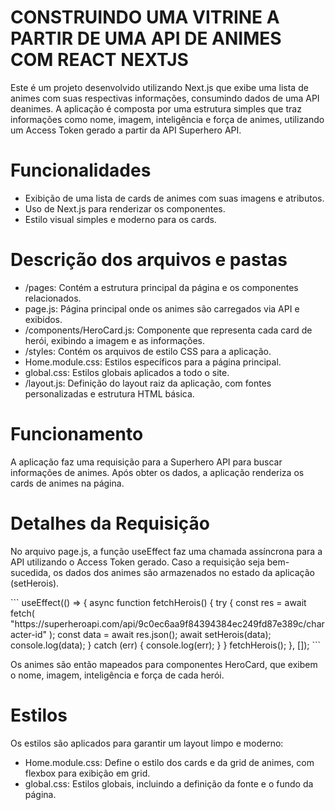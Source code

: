 <h1>CONSTRUINDO UMA VITRINE A PARTIR DE UMA API DE ANIMES COM REACT NEXTJS</h1>
<p>Este é um projeto desenvolvido utilizando Next.js que exibe uma lista de animes com suas respectivas informações, consumindo dados de uma API deanimes. A aplicação é composta por uma estrutura simples que traz informações como nome, imagem, inteligência e força de animes, utilizando um Access Token gerado a partir da API Superhero API.</p>
<h1>Funcionalidades</h1>
<ul>
<li>Exibição de uma lista de cards de animes com suas imagens e atributos.</li>
<li>Uso de Next.js para renderizar os componentes.</li>
<li>Estilo visual simples e moderno para os cards.</li>
</ul>
<h1>Descrição dos arquivos e pastas</h1>
<ul>
  <li>/pages: Contém a estrutura principal da página e os componentes relacionados.</li>
  <li>page.js: Página principal onde os animes são carregados via API e exibidos.</li>
  <li>/components/HeroCard.js: Componente que representa cada card de herói, exibindo a imagem e as informações.</li>
  <li>/styles: Contém os arquivos de estilo CSS para a aplicação.</li>
  <li>Home.module.css: Estilos específicos para a página principal.</li>
  <li>global.css: Estilos globais aplicados a todo o site.</li>
  <li>/layout.js: Definição do layout raiz da aplicação, com fontes personalizadas e estrutura HTML básica.</li>
</ul>
<h1>Funcionamento</h1>
<p>A aplicação faz uma requisição para a Superhero API para buscar informações de animes. Após obter os dados, a aplicação renderiza os cards de animes na página.</p>
<h1>Detalhes da Requisição</h1>
<p>No arquivo page.js, a função useEffect faz uma chamada assíncrona para a API utilizando o Access Token gerado. Caso a requisição seja bem-sucedida, os dados dos animes são armazenados no estado da aplicação (setHerois).</p>
```
useEffect(() => {
  async function fetchHerois() {
    try {
      const res = await fetch(
        "https://superheroapi.com/api/9c0ec6aa9f84394384ec249fd87e389c/character-id"
      );
      const data = await res.json();
      await setHerois(data);
      console.log(data);
    } catch (err) {
      console.log(err);
    }
  }
  fetchHerois();
}, []);
```
<p>Os animes são então mapeados para componentes HeroCard, que exibem o nome, imagem, inteligência e força de cada herói.</p>
<h1>Estilos</h1>
<p>Os estilos são aplicados para garantir um layout limpo e moderno:</p>
<ul>
  <li>Home.module.css: Define o estilo dos cards e da grid de animes, com flexbox para exibição em grid.</li>
  <li>global.css: Estilos globais, incluindo a definição da fonte e o fundo da página.</li>
</ul>
